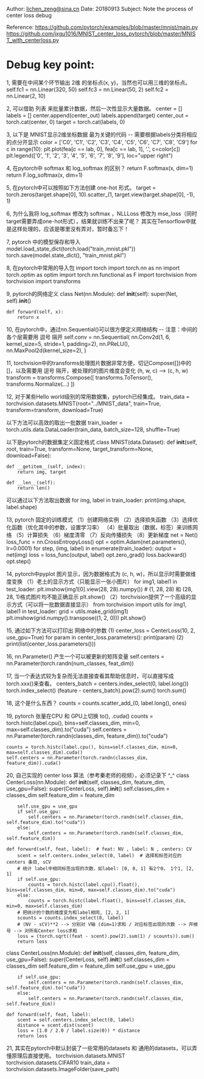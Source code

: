 Author: lichen_zeng@sina.cn
Date: 20180913
Subject: Note the process of center loss debug


Reference:
https://github.com/pytorch/examples/blob/master/mnist/main.py
https://github.com/jxgu1016/MNIST_center_loss_pytorch/blob/master/MNIST_with_centerloss.py


Debug key point:
======
1, 需要在中间某个环节输出 2维 的坐标点(x, y)，当然也可以用三维的坐标点。
    self.fc1 = nn.Linear(320, 50)
    self.fc3 = nn.Linear(50, 2)
    self.fc2 = nn.Linear(2, 10)

2, 可以借助 列表 来批量累计数据，然后一次性显示大量数据。
    center = []
    labels = []
        center.append(center_out)
        labels.append(target)
    center_out = torch.cat(center, 0)
    target = torch.cat(labels, 0)

3, 以下是 MNIST显示2维坐标数据 最为关键的代码 -- 需要根据labels分类将相应的点分开显示
    color = ['C0', 'C1', 'C2', 'C3', 'C4', 'C5', 'C6', 'C7', 'C8', 'C9']
    for c in range(10):
        plt.plot(fea[c == lab, 0], fea[c == lab, 1], '.', c=color[c])
    plt.legend(['0', '1', '2', '3', '4', '5', '6', '7', '8', '9'], loc="upper right")

4, 在pytorch中 softmax 和 log_softmax 的区别？
    return F.softmax(x, dim=1)
    return F.log_softmax(x, dim=1)

5, 在pytorch中可以按照如下方法创建 one-hot 形式。
    target = torch.zeros(target.shape[0], 10).scatter_(1, target.view(target.shape[0], -1), 1)

6, 为什么我将 log_softmax 修改为 softmax ，NLLLoss 修改为 mse_loss（同时target需要弄成one-hot形式），结果就训练不出来了呢？
    其实在Tensorflow中就是这样处理的，应该是哪里没有弄对，暂时备忘下！

7, pytorch 中的模型保存和导入
    model.load_state_dict(torch.load("train_mnist.pkl"))
    torch.save(model.state_dict(), "train_mnist.pkl")

8, 在pytorch中常用的导入包
import torch
import torch.nn as nn
import torch.optim as optim
import torch.nn.functional as F
import torchvision
from torchvision import transforms

9, pytorch的网络定义
class Net(nn.Module):
    def __init__(self):
        super(Net, self).__init__()

    def forward(self, x):
        return x

10, 在pytorch中，通过nn.Sequential()可以很方便定义网络结构 -- 注意：中间的各个层需要用 逗号 隔开
    self.conv = nn.Sequential(
        nn.Conv2d(1, 6, kernel_size=5, stride=1, padding=2),
        nn.PReLU(),
        nn.MaxPool2d(kernel_size=2),
    )

11, torchvision中的transforms处理图片数据非常方便，切记Compose([])中的 []，以及需要用 逗号 隔开，被处理的的图片维度会变化 (h, w, c) --> (c, h, w)
    transform = transforms.Compose([
        transforms.ToTensor(),
        transforms.Normalize(...)
    ])

12, 对于某些Hello world级别的常用数据集，pytorch已经集成。
train_data = torchvision.datasets.MNIST(root="../MNIST_data", train=True, transform=transform, download=True)

以下方法可以高效的取出一批数据
train_loader = torch.utils.data.DataLoader(train_data, batch_size=128, shuffle=True)

以下是pytorch的数据集定义固定格式
class MNIST(data.Dataset):
    def __init__(self, root, train=True, transform=None, target_transform=None, download=False):

    def __getitem__(self, index):
        return img, target

    def __len__(self):
        return len()

可以通过以下方法取出数据
for img, label in train_loader:
    print(img.shape, label.shape)


13, pytorch 固定的训练模式
（1）创建网络实例
（2）选择损失函数
（3）选择优化函数（优化其中的参数，设置学习率）
（4）批量取出（数据，标签）来训练网络
（5）计算损失
（6）梯度清零
（7）反向传播损失
（8）更新梯度
    net = Net()
    loss_func = nn.CrossEntropyLoss()
    opt = optim.Adam(net.parameters(), lr=0.0001)
    for step, (img, label) in enumerate(train_loader):
        output = net(img)
        loss = loss_func(output, label)
        opt.zero_grad()
        loss.backward()
        opt.step()


14, pytorch中pyplot 图片显示，因为数据格式为 (c, h, w)，所以显示时需要做维度变换
（1）老土的显示方式（只能显示一张小图片）
    for img1, label1 in test_loader:
        plt.imshow(img1[0].view(28, 28).numpy())  # (1, 28, 28) 和 (28, 28, 1)格式图片均不能正确显示
        plt.show()
（2）torchvision提供了一个高级的显示方式（可以将一批数据直接显示）
    from torchvision import utils
    for img1, label1 in test_loader:
        grid = utils.make_grid(img1)
        plt.imshow(grid.numpy().transpose((1, 2, 0)))
        plt.show()

15, 通过如下方法可以打印出 网络中的参数
(1)
    center_loss = CenterLoss(10, 2, use_gpu=True)
    for param in center_loss.parameters():
        print(param)
(2)
    print(list(center_loss.parameters()))

16, nn.Parameter() 产生一个可以被更新的矩阵变量
    self.centers = nn.Parameter(torch.randn(num_classes, feat_dim))

17, 当一个表达式较为复杂而无法直接查看其帮助信息时，可以直接写成 torch.xxx()来查看。
    centers_batch = centers.index_select(0, label.long())
    torch.index_select()
    (feature - centers_batch).pow(2).sum()
    torch.sum()

18, 这个是什么东西？
    counts = counts.scatter_add_(0, label.long(), ones)

19, pytorch 张量在CPU 和 GPU上切换 to(), .cuda()
    counts = torch.histc(label.cpu(), bins=self.classes_dim, min=0, max=self.classes_dim).to("cuda")
    self.centers = nn.Parameter(torch.randn(classes_dim, feature_dim)).to("cuda")

    counts = torch.histc(label.cpu(), bins=self.classes_dim, min=0, max=self.classes_dim).cuda()
    self.centers = nn.Parameter(torch.randn(classes_dim, feature_dim)).cuda()

20, 自己实现的 center loss 算法（参考秦老师的视频），必须记录下 ^_^
class CenterLoss(nn.Module):
    def __init__(self, classes_dim, feature_dim, use_gpu=False):
        super(CenterLoss, self).__init__()
        self.classes_dim = classes_dim
        self.feature_dim = feature_dim

        self.use_gpu = use_gpu
        if self.use_gpu:
            self.centers = nn.Parameter(torch.randn(self.classes_dim, self.feature_dim).to("cuda"))
        else:
            self.centers = nn.Parameter(torch.randn(self.classes_dim, self.feature_dim))

    def forward(self, feat, label):  # feat: NV , label: N , centers: CV
        scent = self.centers.index_select(0, label)  # 选择和标签对应的 centers 条目, sCV
        # 统计 label中相同标签出现的次数，如label: [0, 0, 1] 有2个0， 1个1, [2, 1]
        if self.use_gpu:
            counts = torch.histc(label.cpu().float(), bins=self.classes_dim, min=0, max=self.classes_dim).to("cuda")
        else:
            counts = torch.histc(label.float(), bins=self.classes_dim, min=0, max=self.classes_dim)
        # 把统计的个数的维度变为和label相同, [2, 2, 1]
        scounts = counts.index_select(0, label)
        # (NV - sCV)**2 --> 分别对 V轴 (dim=1)求和 / 对应标签出现的次数 --> 开根号 --> 对所有Center loss求和
        loss = (torch.sqrt((feat - scent).pow(2).sum(1) / scounts)).sum()
        return loss

class CenterLoss(nn.Module):
    def __init__(self, classes_dim, feature_dim, use_gpu=False):
        super(CenterLoss, self).__init__()
        self.classes_dim = classes_dim
        self.feature_dim = feature_dim
        self.use_gpu = use_gpu

        if self.use_gpu:
            self.centers = nn.Parameter(torch.randn(self.classes_dim, self.feature_dim).to("cuda"))
        else:
            self.centers = nn.Parameter(torch.randn(self.classes_dim, self.feature_dim))

    def forward(self, feat, label):
        scent = self.centers.index_select(0, label)
        distance = scent.dist(scent)
        loss = (1.0 / 2.0 / label.size(0)) * distance
        return loss

21, 其实在pytorch中默认封装了一些常用的datasets 和 通用的datasets，可以弄懂原理后直接使用。
    torchvision.datasets.MNIST
    torchvision.datasets.CIFAR10
    train_data = torchvision.datasets.ImageFolder(save_path)
